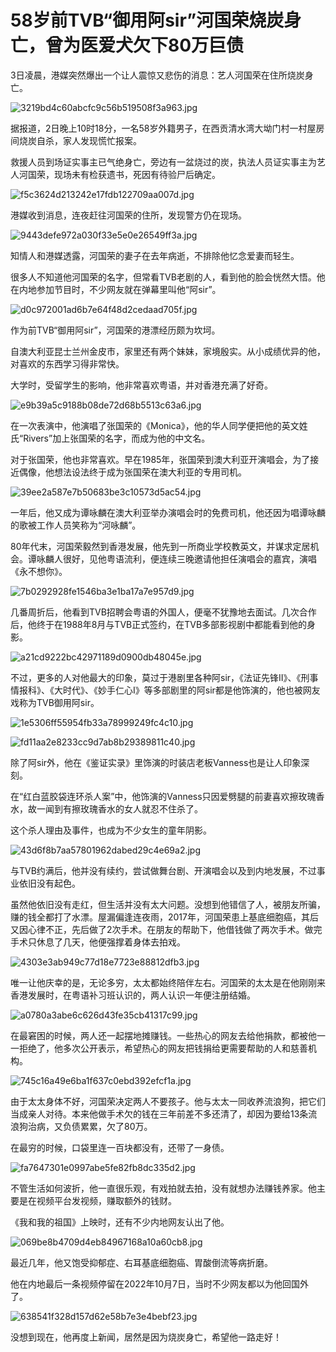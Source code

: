 # 58岁前TVB“御用阿sir”河国荣烧炭身亡，曾为医爱犬欠下80万巨债

3日凌晨，港媒突然爆出一个让人震惊又悲伤的消息：艺人河国荣在住所烧炭身亡。

![3219bd4c60abcfc9c56b519508f3a963.jpg](https://raw.githubusercontent.com/qqhsx/qqnews_image/main/2024/02/03/58岁前TVB“御用阿sir”河国荣烧炭身亡，曾为医爱犬欠下80万巨债/3219bd4c60abcfc9c56b519508f3a963.jpg)

据报道，2日晚上10时18分，一名58岁外籍男子，在西贡清水湾大坳门村一村屋房间烧炭自杀，家人发现慌忙报案。

救援人员到场证实事主已气绝身亡，旁边有一盆烧过的炭，执法人员证实事主为艺人河国荣，现场未有检获遗书，死因有待验尸后确定。

![f5c3624d213242e17fdb122709aa007d.jpg](https://raw.githubusercontent.com/qqhsx/qqnews_image/main/2024/02/03/58岁前TVB“御用阿sir”河国荣烧炭身亡，曾为医爱犬欠下80万巨债/f5c3624d213242e17fdb122709aa007d.jpg)

港媒收到消息，连夜赶往河国荣的住所，发现警方仍在现场。

![9443defe972a030f33e5e0e26549ff3a.jpg](https://raw.githubusercontent.com/qqhsx/qqnews_image/main/2024/02/03/58岁前TVB“御用阿sir”河国荣烧炭身亡，曾为医爱犬欠下80万巨债/9443defe972a030f33e5e0e26549ff3a.jpg)

知情人和港媒透露，河国荣的妻子在去年病逝，不排除他忆念爱妻而轻生。

很多人不知道他河国荣的名字，但常看TVB老剧的人，看到他的脸会恍然大悟。他在内地参加节目时，不少网友就在弹幕里叫他“阿sir”。

![d0c972001ad6b7e64f48d2cedaad705f.jpg](https://raw.githubusercontent.com/qqhsx/qqnews_image/main/2024/02/03/58岁前TVB“御用阿sir”河国荣烧炭身亡，曾为医爱犬欠下80万巨债/d0c972001ad6b7e64f48d2cedaad705f.jpg)

作为前TVB“御用阿sir”，河国荣的港漂经历颇为坎坷。

自澳大利亚昆士兰州金皮市，家里还有两个妹妹，家境殷实。从小成绩优异的他，对喜欢的东西学习得非常快。

大学时，受留学生的影响，他非常喜欢粤语，并对香港充满了好奇。

![e9b39a5c9188b08de72d68b5513c63a6.jpg](https://raw.githubusercontent.com/qqhsx/qqnews_image/main/2024/02/03/58岁前TVB“御用阿sir”河国荣烧炭身亡，曾为医爱犬欠下80万巨债/e9b39a5c9188b08de72d68b5513c63a6.jpg)

在一次表演中，他演唱了张国荣的《Monica》，他的华人同学便把他的英文姓氏“Rivers”加上张国荣的名字，而成为他的中文名。

对于张国荣，他也非常喜欢。早在1985年，张国荣到澳大利亚开演唱会，为了接近偶像，他想法设法终于成为张国荣在澳大利亚的专用司机。

![39ee2a587e7b50683be3c10573d5ac54.jpg](https://raw.githubusercontent.com/qqhsx/qqnews_image/main/2024/02/03/58岁前TVB“御用阿sir”河国荣烧炭身亡，曾为医爱犬欠下80万巨债/39ee2a587e7b50683be3c10573d5ac54.jpg)

一年后，他又成为谭咏麟在澳大利亚举办演唱会时的免费司机，他还因为唱谭咏麟的歌被工作人员笑称为“河咏麟”。

80年代末，河国荣毅然到香港发展，他先到一所商业学校教英文，并谋求定居机会。谭咏麟人很好，见他粤语流利，便连续三晚邀请他担任演唱会的嘉宾，演唱《永不想你》。

![7b0292928fe1546ba3e1ba17a7e957d9.jpg](https://raw.githubusercontent.com/qqhsx/qqnews_image/main/2024/02/03/58岁前TVB“御用阿sir”河国荣烧炭身亡，曾为医爱犬欠下80万巨债/7b0292928fe1546ba3e1ba17a7e957d9.jpg)

几番周折后，他看到TVB招聘会粤语的外国人，便毫不犹豫地去面试。几次合作后，他终于在1988年8月与TVB正式签约，在TVB多部影视剧中都能看到他的身影。

![a21cd9222bc42971189d0900db48045e.jpg](https://raw.githubusercontent.com/qqhsx/qqnews_image/main/2024/02/03/58岁前TVB“御用阿sir”河国荣烧炭身亡，曾为医爱犬欠下80万巨债/a21cd9222bc42971189d0900db48045e.jpg)

不过，更多的人对他最大的印象，莫过于港剧里各种阿sir，《法证先锋II》、《刑事情报科》、《大时代》、《妙手仁心I》等多部剧里的阿sir都是他饰演的，他也被网友戏称为TVB御用阿sir。

![1e5306ff55954fb33a78999249fc4c10.jpg](https://raw.githubusercontent.com/qqhsx/qqnews_image/main/2024/02/03/58岁前TVB“御用阿sir”河国荣烧炭身亡，曾为医爱犬欠下80万巨债/1e5306ff55954fb33a78999249fc4c10.jpg)

![fd11aa2e8233cc9d7ab8b29389811c40.jpg](https://raw.githubusercontent.com/qqhsx/qqnews_image/main/2024/02/03/58岁前TVB“御用阿sir”河国荣烧炭身亡，曾为医爱犬欠下80万巨债/fd11aa2e8233cc9d7ab8b29389811c40.jpg)

除了阿sir外，他在《鉴证实录》里饰演的时装店老板Vanness也是让人印象深刻。

在“红白蓝胶袋连环杀人案”中，他饰演的Vanness只因爱劈腿的前妻喜欢擦玫瑰香水，故一闻到有擦玫瑰香水的女人就忍不住杀了。

这个杀人理由及事件，也成为不少女生的童年阴影。

![43d6f8b7aa57801962dabed29c4e69a2.jpg](https://raw.githubusercontent.com/qqhsx/qqnews_image/main/2024/02/03/58岁前TVB“御用阿sir”河国荣烧炭身亡，曾为医爱犬欠下80万巨债/43d6f8b7aa57801962dabed29c4e69a2.jpg)

与TVB约满后，他并没有续约，尝试做舞台剧、开演唱会以及到内地发展，不过事业依旧没有起色。

虽然他依旧没有走红，但生活并没有太大问题。没想到他错信了人，被朋友所骗，赚的钱全都打了水漂。屋漏偏逢连夜雨，2017年，河国荣患上基底细胞癌，其后又因心律不正，先后做了2次手术。在朋友的帮助下，他借钱做了两次手术。做完手术只休息了几天，他便强撑着身体去拍戏。

![4303e3ab949c77d18e7723e88812dfb3.jpg](https://raw.githubusercontent.com/qqhsx/qqnews_image/main/2024/02/03/58岁前TVB“御用阿sir”河国荣烧炭身亡，曾为医爱犬欠下80万巨债/4303e3ab949c77d18e7723e88812dfb3.jpg)

唯一让他庆幸的是，无论多穷，太太都始终陪伴左右。河国荣的太太是在他刚刚来香港发展时，在粤语补习班认识的，两人认识一年便注册结婚。

![a0780a3abe6c626d43fe35cb41317c99.jpg](https://raw.githubusercontent.com/qqhsx/qqnews_image/main/2024/02/03/58岁前TVB“御用阿sir”河国荣烧炭身亡，曾为医爱犬欠下80万巨债/a0780a3abe6c626d43fe35cb41317c99.jpg)

在最窘困的时候，两人还一起摆地摊赚钱。一些热心的网友去给他捐款，都被他一一拒绝了，他多次公开表示，希望热心的网友把钱捐给更需要帮助的人和慈善机构。

![745c16a49e6ba1f637c0ebd392efcf1a.jpg](https://raw.githubusercontent.com/qqhsx/qqnews_image/main/2024/02/03/58岁前TVB“御用阿sir”河国荣烧炭身亡，曾为医爱犬欠下80万巨债/745c16a49e6ba1f637c0ebd392efcf1a.jpg)

由于太太身体不好，河国荣决定两人不要孩子。他与太太一同收养流浪狗，把它们当成亲人对待。本来他做手术欠的钱在三年前差不多还清了，却因为要给13条流浪狗治病，又负债累累，欠了80万。

在最穷的时候，口袋里连一百块都没有，还带了一身债。

![fa7647301e0997abe5fe82fb8dc335d2.jpg](https://raw.githubusercontent.com/qqhsx/qqnews_image/main/2024/02/03/58岁前TVB“御用阿sir”河国荣烧炭身亡，曾为医爱犬欠下80万巨债/fa7647301e0997abe5fe82fb8dc335d2.jpg)

不管生活如何波折，他一直很乐观，有戏拍就去拍，没有就想办法赚钱养家。他主要是在视频平台发视频，赚取额外的钱财。

《我和我的祖国》上映时，还有不少内地网友认出了他。

![069be8b4709d4eb84967168a10a60cb8.jpg](https://raw.githubusercontent.com/qqhsx/qqnews_image/main/2024/02/03/58岁前TVB“御用阿sir”河国荣烧炭身亡，曾为医爱犬欠下80万巨债/069be8b4709d4eb84967168a10a60cb8.jpg)

最近几年，他又饱受抑郁症、右耳基底细胞癌、胃酸倒流等病折磨。

他在内地最后一条视频停留在2022年10月7日，当时不少网友都以为他回国外了。

![638541f328d157d62e58b7e3e4bebf23.jpg](https://raw.githubusercontent.com/qqhsx/qqnews_image/main/2024/02/03/58岁前TVB“御用阿sir”河国荣烧炭身亡，曾为医爱犬欠下80万巨债/638541f328d157d62e58b7e3e4bebf23.jpg)

没想到现在，他再度上新闻，居然是因为烧炭身亡，希望他一路走好！

